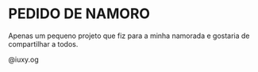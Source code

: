 # PEDIDO DE NAMORO
Apenas um pequeno projeto que fiz para a minha namorada e gostaria de compartilhar a todos.

@iuxy.og
 
